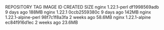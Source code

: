 REPOSITORY   TAG                  IMAGE ID       CREATED       SIZE
nginx        1.22.1-perl          df1998569adb   9 days ago    188MB
nginx        1.22.1               0ccb2559380c   9 days ago    142MB
nginx        1.22.1-alpine-perl   98f7c1f8a3fa   2 weeks ago   58.6MB
nginx        1.22.1-alpine        ec84f916d1ec   2 weeks ago   23.6MB